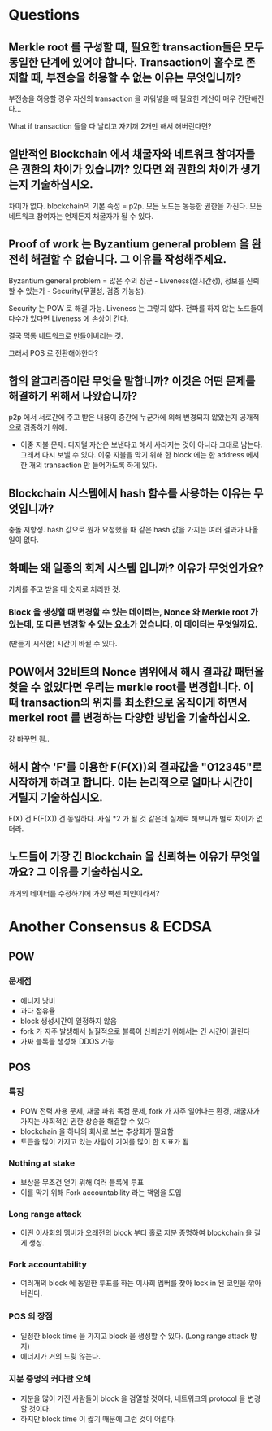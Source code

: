 # Questions

## Merkle root 를 구성할 때, 필요한 transaction들은 모두 동일한 단계에 있어야 합니다. Transaction이 홀수로 존재할 때, 부전승을 허용할 수 없는 이유는 무엇입니까?

부전승을 허용할 경우 자신의 transaction 을 끼워넣을 때 필요한 계산이 매우 간단해진다...

What if transaction 들을 다 날리고 자기꺼 2개만 해서 해버린다면?

## 일반적인 Blockchain 에서 채굴자와 네트워크 참여자들은 권한의 차이가 있습니까? 있다면 왜 권한의 차이가 생기는지 기술하십시오.

차이가 없다. blockchain의 기본 속성 = p2p. 모든 노드는 동등한 권한을 가진다.
모든 네트워크 참여자는 언제든지 채굴자가 될 수 있다.

## Proof of work 는 Byzantium general problem 을 완전히 해결할 수 없습니다. 그 이유를 작성해주세요.

Byzantium general problem = 많은 수의 장군 - Liveness(실시간성), 정보를 신뢰할 수 있는가 - Security(무결성, 검증 가능성).

Security 는 POW 로 해결 가능. Liveness 는 그렇지 않다. 전파를 하지 않는 노드들이 다수가 있다면 Liveness 에 손상이 간다.

결국 먹통 네트워크로 만들어버리는 것.

그래서 POS 로 전환해야한다?

## 합의 알고리즘이란 무엇을 말합니까? 이것은 어떤 문제를 해결하기 위해서 나왔습니까?

p2p 에서 서로간에 주고 받은 내용이 중간에 누군가에 의해 변경되지 않았는지 공개적으로 검증하기 위해.

* 이중 지불 문제: 디지털 자산은 보낸다고 해서 사라지는 것이 아니라 그대로 남는다. 그래서 다시 보낼 수 있다. 이중 지불을 막기 위해 한 block 에는 한 address 에서 한 개의 transaction 만 들어가도록 하게 있다.

## Blockchain 시스템에서 hash 함수를 사용하는 이유는 무엇입니까?

충돌 저항성. hash 값으로 뭔가 요청했을 때 같은 hash 값을 가지는 여러 결과가 나올 일이 없다.

## 화폐는 왜 일종의 회계 시스템 입니까? 이유가 무엇인가요?

가치를 주고 받을 때 숫자로 처리한 것.

### Block 을 생성할 때 변경할 수 있는 데이터는, Nonce 와 Merkle root 가 있는데, 또 다른 변경할 수 있는 요소가 있습니다. 이 데이터는 무엇일까요.

(만들기 시작한) 시간이 바뀔 수 있다.

## POW에서 32비트의 Nonce 범위에서 해시 결과값 패턴을 찾을 수 없었다면 우리는 merkle root를 변경합니다. 이 때 transaction의 위치를 최소한으로 움직이게 하면서 merkel root 를 변경하는 다양한 방법을 기술하십시오.

걍 바꾸면 됨..

## 해시 함수 'F'를 이용한 F(F(X))의 결과값을 "012345"로 시작하게 하려고 합니다. 이는 논리적으로 얼마나 시간이 거릴지 기술하십시오.

F(X) 건 F(F(X)) 건 동일하다. 사실 *2 가 될 것 같은데 실제로 해보니까 별로 차이가 없더라.

## 노드들이 가장 긴 Blockchain 을 신뢰하는 이유가 무엇일까요? 그 이유를 기술하십시오.

과거의 데이터를 수정하기에 가장 빡센 체인이라서?


# Another Consensus & ECDSA

## POW

### 문제점

- 에너지 낭비
- 과다 점유율
- block 생성시간이 일정하지 않음
- fork 가 자주 발생해서 실질적으로 블록이 신뢰받기 위해서는 긴 시간이 걸린다
- 가짜 블록을 생성해 DDOS 가능

## POS

### 특징

- POW 전력 사용 문제, 재굴 파워 독점 문제, fork 가 자주 일어나는 환경, 채굴자가 가지는 사회적인 권한 상승을 해결할 수 있다
- blockchain 을 하나의 회사로 보는 추상화가 필요함
- 토큰을 많이 가지고 있는 사람이 기여를 많이 한 지표가 됨

### Nothing at stake

- 보상을 무조건 얻기 위해 여러 블록에 투표
- 이를 막기 위해 Fork accountability 라는 책임을 도입

### Long range attack

- 어떤 이사회의 멤버가 오래전의 block 부터 홀로 지분 증명하여 blockchain 을 길게 생성.

### Fork accountability

- 여러개의 block 에 동일한 투표를 하는 이사회 멤버를 찾아 lock in 된 코인을 깎아버린다.

### POS 의 장점

- 일정한 block time 을 가지고 block 을 생성할 수 있다. (Long range attack 방지)
- 에너지가 거의 드맂 않는다.

### 지분 증명의 커다란 오해

- 지분을 많이 가진 사람들이 block 을 검열할 것이다, 네트워크의 protocol 을 변경할 것이다.
- 하지만 block time 이 짧기 때문에 그런 것이 어렵다.

